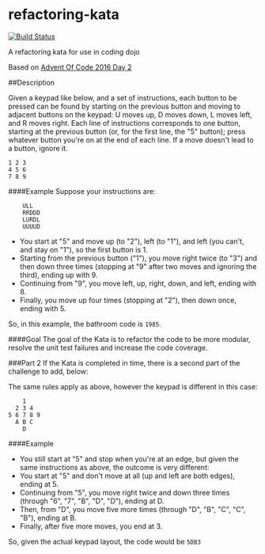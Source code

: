 # refactoring-kata

[![Build Status](https://travis-ci.org/eoin18/refactoring-kata.svg?branch=master)](https://travis-ci.org/eoin18/refactoring-kata)

A refactoring kata for use in coding dojo

Based on [Advent Of Code 2016 Day 2](http://adventofcode.com/2016/day/2)
 
##Description
 
Given a keypad like below, and a set of instructions, each button to be pressed can be found by starting on the previous button and moving to adjacent buttons on the keypad: U moves up, D moves down, L moves left, and R moves right. Each line of instructions corresponds to one button, starting at the previous button (or, for the first line, the "5" button); press whatever button you're on at the end of each line. If a move doesn't lead to a button, ignore it.
```
1 2 3  
4 5 6  
7 8 9 
```
 
####Example
Suppose your instructions are:  
``` 
    ULL 
    RRDDD 
    LURDL
    UUUUD
```  

* You start at "5" and move up (to "2"), left (to "1"), and left (you can't, and stay on "1"), so the first button is 1.
* Starting from the previous button ("1"), you move right twice (to "3") and then down three times (stopping at "9" after two moves and ignoring the third), ending up with 9.
* Continuing from "9", you move left, up, right, down, and left, ending with 8.
* Finally, you move up four times (stopping at "2"), then down once, ending with 5.

So, in this example, the bathroom code is `1985`.

####Goal
The goal of the Kata is to refactor the code to be more modular, resolve the unit test failures and increase the code coverage.

###Part 2
If the Kata is completed in time, there is a second part of the challenge to add, below:

The same rules apply as above, however the keypad is different in this case:

```
    1
  2 3 4
5 6 7 8 9
  A B C
    D
```

####Example
* You still start at "5" and stop when you're at an edge, but given the same instructions as above, the outcome is very different:
* You start at "5" and don't move at all (up and left are both edges), ending at 5.
* Continuing from "5", you move right twice and down three times (through "6", "7", "B", "D", "D"), ending at D.
* Then, from "D", you move five more times (through "D", "B", "C", "C", "B"), ending at B.
* Finally, after five more moves, you end at 3.  

So, given the actual keypad layout, the code would be `5DB3`